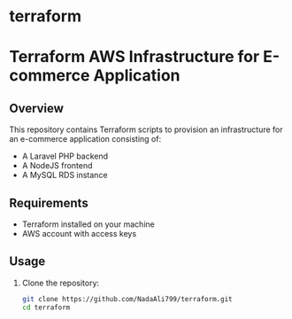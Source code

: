 # terraform
# Terraform AWS Infrastructure for E-commerce Application

## Overview
This repository contains Terraform scripts to provision an infrastructure for an e-commerce application consisting of:
- A Laravel PHP backend
- A NodeJS frontend
- A MySQL RDS instance

## Requirements
- Terraform installed on your machine
- AWS account with access keys

## Usage
1. Clone the repository:
   ```bash
   git clone https://github.com/NadaAli799/terraform.git
   cd terraform
